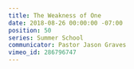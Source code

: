 ```yaml
---
title: The Weakness of One
date: 2018-08-26 00:00:00 -07:00
position: 50
series: Summer School
communicator: Pastor Jason Graves
vimeo_id: 286796747
---
```


